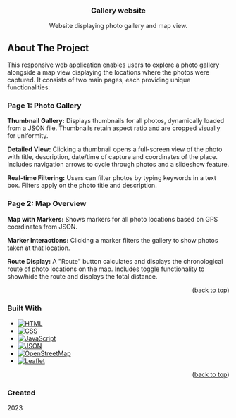<a id="readme-top"></a>

<!-- HEADER -->
<div align="center">
  <h3 align="center">Gallery website</h1>
  <p align="center">
    Website displaying photo gallery and map view. 
  </p>
</div>

<!-- ABOUT THE PROJECT -->
## About The Project

This responsive web application enables users to explore a photo gallery alongside a map view displaying the locations where the photos were captured.
It consists of two main pages, each providing unique functionalities:

### Page 1: Photo Gallery
**Thumbnail Gallery:**
Displays thumbnails for all photos, dynamically loaded from a JSON file.
Thumbnails retain aspect ratio and are cropped visually for uniformity.

**Detailed View:**
Clicking a thumbnail opens a full-screen view of the photo with 
title, description, date/time of capture and coordinates of the place.
Includes navigation arrows to cycle through photos and a slideshow feature.

**Real-time Filtering:**
Users can filter photos by typing keywords in a text box.
Filters apply on the photo title and description.

### Page 2: Map Overview
**Map with Markers:**
Shows markers for all photo locations based on GPS coordinates from JSON.

**Marker Interactions:**
Clicking a marker filters the gallery to show photos taken at that location.

**Route Display:**
A "Route" button calculates and displays the chronological route of photo locations on the map.
Includes toggle functionality to show/hide the route and displays the total distance.

<p align="right">(<a href="#readme-top">back to top</a>)</p>

<!-- TOOLS -->
### Built With

* [![HTML][HTML.com]][HTML-url]
* [![CSS][CSS.com]][CSS-url]
* [![JavaScript][JS.com]][JS-url]
* [![JSON][JSON.com]][JSON-url]
* [![OpenStreetMap][OSM.com]][OSM-url]
* [![Leaflet][Leaflet.com]][Leaflet-url]

<p align="right">(<a href="#readme-top">back to top</a>)</p>

<!-- LINKS -->
[HTML.com]: https://img.shields.io/badge/HTML-E34F26?style=for-the-badge&logo=html5&logoColor=white
[HTML-url]: https://developer.mozilla.org/en-US/docs/Web/HTML
[CSS.com]: https://img.shields.io/badge/CSS-1572B6?style=for-the-badge&logo=css3&logoColor=white
[CSS-url]: https://developer.mozilla.org/en-US/docs/Web/CSS
[JS.com]: https://img.shields.io/badge/JavaScript-F7DF1E?style=for-the-badge&logo=javascript&logoColor=black  
[JS-url]: https://developer.mozilla.org/en-US/docs/Web/JavaScript
[JSON.com]: https://img.shields.io/badge/JSON-000000?style=for-the-badge&logo=json&logoColor=white  
[JSON-url]: https://www.json.org/
[Leaflet.com]: https://img.shields.io/badge/Leaflet-3B0A45?style=for-the-badge&logo=leaflet&logoColor=white
[Leaflet-url]: https://leafletjs.com/
[OSM.com]: https://img.shields.io/badge/OpenStreetMap-7A5A5A?style=for-the-badge&logo=openstreetmap&logoColor=white
[OSM-url]: https://www.openstreetmap.org/
 

### Created
2023
